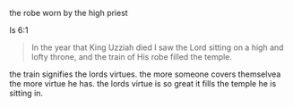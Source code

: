 the robe worn by the high priest

Is 6:1
> In the year that King Uzziah died I saw the Lord sitting on a high and lofty throne, and the train of His robe filled the temple.

the train signifies the lords virtues. the more
someone covers themselvea the more virtue
he has. the lords virtue is so great it fills
the temple he is sitting in.
